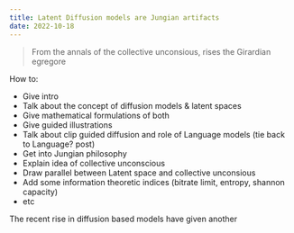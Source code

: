 ```yaml
---
title: Latent Diffusion models are Jungian artifacts
date: 2022-10-18
---
```


> From the annals of the collective unconsious, rises the Girardian egregore

How to:
- Give intro
- Talk about the concept of diffusion models & latent spaces
- Give mathematical formulations of both
- Give guided illustrations
- Talk about clip guided diffusion and role of Language models (tie back to Language? post)
- Get into Jungian philosophy
- Explain idea of collective unconscious
- Draw parallel between Latent space and collective unconsious
- Add some information theoretic indices (bitrate limit, entropy, shannon capacity)
- etc


The recent rise in diffusion based models have given another